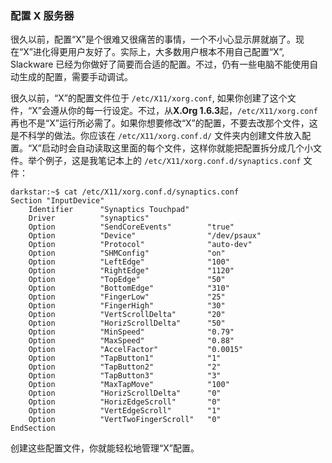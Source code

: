 ### 配置 X 服务器

很久以前，配置“X”是个很难又很痛苦的事情，一个不小心显示屏就崩了。现在“X”进化得更用户友好了。实际上，大多数用户根本不用自己配置“X”, Slackware 已经为你做好了简要而合适的配置。不过，仍有一些电脑不能使用自动生成的配置，需要手动调试。

很久以前，“X”的配置文件位于 `/etc/X11/xorg.conf`, 如果你创建了这个文件，“X”会遵从你的每一行设定。不过，从**X.Org 1.6.3**起，`/etc/X11/xorg.conf` 再也不是“X”运行所必需了。如果你想要修改“X”的配置，不要去改那个文件，这是不科学的做法。你应该在 `/etc/X11/xorg.conf.d/` 文件夹内创建文件放入配置。“X”启动时会自动读取这里面的每个文件，这样你就能把配置拆分成几个小文件。举个例子，这是我笔记本上的 `/etc/X11/xorg.conf.d/synaptics.conf` 文件：

```
darkstar:~$ cat /etc/X11/xorg.conf.d/synaptics.conf
Section "InputDevice"
    Identifier      "Synaptics Touchpad"
    Driver          "synaptics"
    Option          "SendCoreEvents"        "true"
    Option          "Device"                "/dev/psaux"
    Option          "Protocol"              "auto-dev"
    Option          "SHMConfig"             "on"
    Option          "LeftEdge"              "100"
    Option          "RightEdge"             "1120"
    Option          "TopEdge"               "50"
    Option          "BottomEdge"            "310"
    Option          "FingerLow"             "25"
    Option          "FingerHigh"            "30"
    Option          "VertScrollDelta"       "20"
    Option          "HorizScrollDelta"      "50"
    Option          "MinSpeed"              "0.79"
    Option          "MaxSpeed"              "0.88"
    Option          "AccelFactor"           "0.0015"
    Option          "TapButton1"            "1"
    Option          "TapButton2"            "2"
    Option          "TapButton3"            "3"
    Option          "MaxTapMove"            "100"
    Option          "HorizScrollDelta"      "0"
    Option          "HorizEdgeScroll"       "0"
    Option          "VertEdgeScroll"        "1"
    Option          "VertTwoFingerScroll"   "0"
EndSection
```

创建这些配置文件，你就能轻松地管理“X”配置。
